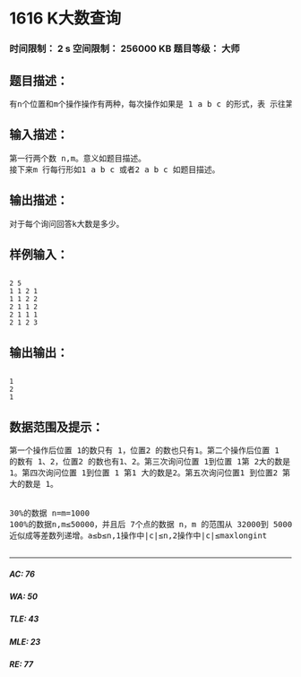 # 1616 K大数查询   
### 时间限制： 2 s     空间限制： 256000 KB     题目等级： 大师  
## 题目描述：  

<pre>
有n个位置和m个操作操作有两种，每次操作如果是 1 a b c 的形式，表 示往第a个位置到第b个位置每个位置加入一个数c。如果操作形如 2a b c 的形 式，表示询问从第a个位置到第b个位置，第c大的数是多少。
</pre>
  
  
## 输入描述：  

<pre>
第一行两个数 n,m。意义如题目描述。  
接下来m 行每行形如1 a b c 或者2 a b c 如题目描述。
</pre>
  
  
## 输出描述：  

<pre>
对于每个询问回答k大数是多少。
</pre>
  
  
## 样例输入：  

<pre><code>
2 5  
1 1 2 1  
1 1 2 2  
2 1 1 2  
2 1 1 1  
2 1 2 3
</code></pre>
  
  
## 输出输出：  

<pre><code>
1  
2  
1
</code></pre>
  
  
## 数据范围及提示：  

<pre>
第一个操作后位置 1的数只有 1，位置2 的数也只有1。第二个操作后位置 1  
的数有 1、2，位置2 的数也有1、2。第三次询问位置 1到位置 1第 2大的数是  
1。第四次询问位置 1到位置 1 第1 大的数是2。第五次询问位置1 到位置2 第 3  
大的数是 1。  
  

30%的数据 n=m=1000  
100%的数据n,m≤50000，并且后 7个点的数据 n，m 的范围从 32000到 50000  
近似成等差数列递增。a≤b≤n,1操作中|c|≤n,2操作中|c|≤maxlongint
 
</pre>
  
  
***  

##### AC: 76  
##### WA: 50  
##### TLE: 43  
##### MLE: 23  
##### RE: 77  
